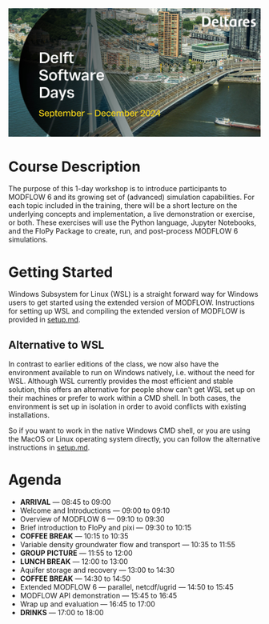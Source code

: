 <img src="./dsd-2024.jpg">

# Course Description
The purpose of this 1-day workshop is to introduce participants to MODFLOW 6 and its growing set of (advanced) simulation capabilities. For each topic included in the training, there will be a short lecture on the underlying concepts and implementation, a live demonstration or exercise, or both. These exercises will use the Python language, Jupyter Notebooks, and the FloPy Package to create, run, and post-process MODFLOW 6 simulations.

# Getting Started
Windows Subsystem for Linux (WSL) is a straight forward way for Windows users to get started using the extended version of MODFLOW. Instructions for setting up WSL and compiling the extended version of MODFLOW is provided in [setup.md](./setup.md).

## Alternative to WSL
In contrast to earlier editions of the class, we now also have the environment available to run on Windows natively, i.e. without the need for WSL. Although WSL currently provides the most efficient and stable solution, this offers an alternative for people show can't get WSL set up on their machines or prefer to work within a CMD shell. In both cases, the environment is set up in isolation in order to avoid conflicts with existing installations.

So if you want to work in the native Windows CMD shell, or you are using the MacOS or Linux operating system directly, you can follow the alternative instructions in [setup.md](./setup.md).

# Agenda

* **ARRIVAL** &mdash; 08:45 to 09:00
* Welcome and Introductions &mdash; 09:00 to 09:10
* Overview of MODFLOW 6 &mdash; 09:10 to 09:30
* Brief introduction to FloPy and pixi &mdash; 09:30 to 10:15
* **COFFEE BREAK** &mdash; 10:15 to 10:35
* Variable density groundwater flow and transport &mdash; 10:35 to 11:55
* **GROUP PICTURE** &mdash; 11:55 to 12:00
* **LUNCH BREAK** &mdash; 12:00 to 13:00
* Aquifer storage and recovery &mdash; 13:00 to 14:30
* **COFFEE BREAK** &mdash; 14:30 to 14:50
* Extended MODFLOW 6 &mdash; parallel, netcdf/ugrid &mdash; 14:50 to 15:45
* MODFLOW API demonstration &mdash; 15:45 to 16:45
* Wrap up and evaluation &mdash; 16:45 to 17:00
* **DRINKS** &mdash; 17:00 to 18:00
